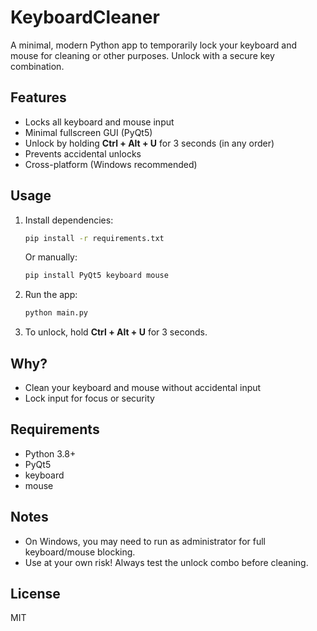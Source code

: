 # KeyboardCleaner

A minimal, modern Python app to temporarily lock your keyboard and mouse for cleaning or other purposes. Unlock with a secure key combination.

## Features
- Locks all keyboard and mouse input
- Minimal fullscreen GUI (PyQt5)
- Unlock by holding **Ctrl + Alt + U** for 3 seconds (in any order)
- Prevents accidental unlocks
- Cross-platform (Windows recommended)

## Usage
1. Install dependencies:
   ```bash
   pip install -r requirements.txt
   ```
   Or manually:
   ```bash
   pip install PyQt5 keyboard mouse
   ```
2. Run the app:
   ```bash
   python main.py
   ```
3. To unlock, hold **Ctrl + Alt + U** for 3 seconds.

## Why?
- Clean your keyboard and mouse without accidental input
- Lock input for focus or security

## Requirements
- Python 3.8+
- PyQt5
- keyboard
- mouse

## Notes
- On Windows, you may need to run as administrator for full keyboard/mouse blocking.
- Use at your own risk! Always test the unlock combo before cleaning.

## License
MIT
